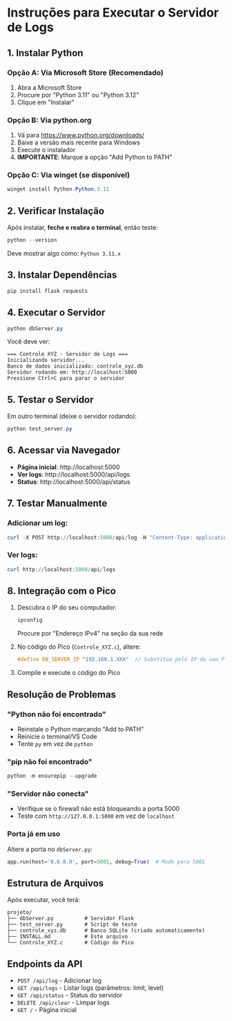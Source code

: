 # Instruções para Executar o Servidor de Logs

## 1. Instalar Python

### Opção A: Via Microsoft Store (Recomendado)
1. Abra a Microsoft Store
2. Procure por "Python 3.11" ou "Python 3.12"
3. Clique em "Instalar"

### Opção B: Via python.org
1. Vá para https://www.python.org/downloads/
2. Baixe a versão mais recente para Windows
3. Execute o instalador
4. **IMPORTANTE**: Marque a opção "Add Python to PATH"

### Opção C: Via winget (se disponível)
```powershell
winget install Python.Python.3.11
```

## 2. Verificar Instalação

Após instalar, **feche e reabra o terminal**, então teste:

```powershell
python --version
```

Deve mostrar algo como: `Python 3.11.x`

## 3. Instalar Dependências

```powershell
pip install flask requests
```

## 4. Executar o Servidor

```powershell
python dbServer.py
```

Você deve ver:
```
=== Controle XYZ - Servidor de Logs ===
Inicializando servidor...
Banco de dados inicializado: controle_xyz.db
Servidor rodando em: http://localhost:5000
Pressione Ctrl+C para parar o servidor
```

## 5. Testar o Servidor

Em outro terminal (deixe o servidor rodando):

```powershell
python test_server.py
```

## 6. Acessar via Navegador

- **Página inicial**: http://localhost:5000
- **Ver logs**: http://localhost:5000/api/logs
- **Status**: http://localhost:5000/api/status

## 7. Testar Manualmente

### Adicionar um log:
```powershell
curl -X POST http://localhost:5000/api/log -H "Content-Type: application/json" -d "{\"message\":\"Teste manual\", \"level\":\"INFO\"}"
```

### Ver logs:
```powershell
curl http://localhost:5000/api/logs
```

## 8. Integração com o Pico

1. Descubra o IP do seu computador:
   ```powershell
   ipconfig
   ```
   Procure por "Endereço IPv4" na seção da sua rede

2. No código do Pico (`Controle_XYZ.c`), altere:
   ```c
   #define DB_SERVER_IP "192.168.1.XXX"  // Substitua pelo IP do seu PC
   ```

3. Compile e execute o código do Pico

## Resolução de Problemas

### "Python não foi encontrado"
- Reinstale o Python marcando "Add to PATH"
- Reinicie o terminal/VS Code
- Tente `py` em vez de `python`

### "pip não foi encontrado"
```powershell
python -m ensurepip --upgrade
```

### "Servidor não conecta"
- Verifique se o firewall não está bloqueando a porta 5000
- Teste com `http://127.0.0.1:5000` em vez de `localhost`

### Porta já em uso
Altere a porta no `dbServer.py`:
```python
app.run(host='0.0.0.0', port=5001, debug=True)  # Mude para 5001
```

## Estrutura de Arquivos

Após executar, você terá:
```
projeto/
├── dbServer.py          # Servidor Flask
├── test_server.py       # Script de teste
├── controle_xyz.db      # Banco SQLite (criado automaticamente)
├── INSTALL.md           # Este arquivo
└── Controle_XYZ.c       # Código do Pico
```

## Endpoints da API

- `POST /api/log` - Adicionar log
- `GET /api/logs` - Listar logs (parâmetros: limit, level)
- `GET /api/status` - Status do servidor
- `DELETE /api/clear` - Limpar logs
- `GET /` - Página inicial